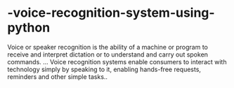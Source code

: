 # -voice-recognition-system-using-python
Voice or speaker recognition is the ability of a machine or program to receive and interpret dictation or to understand and carry out spoken commands. ... Voice recognition systems enable consumers to interact with technology simply by speaking to it, enabling hands-free requests, reminders and other simple tasks..
